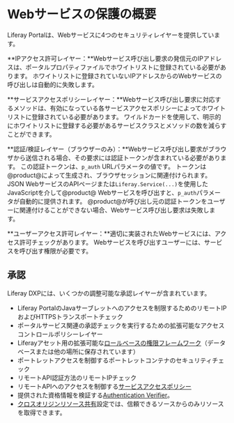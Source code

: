 # Webサービスの保護の概要

Liferay Portalは、Webサービスに4つのセキュリティレイヤーを提供しています。

**IPアクセス許可レイヤー：**Webサービス呼び出し要求の発信元のIPアドレスは、ポータルプロパティファイルでホワイトリストに登録されている必要があります。 ホワイトリストに登録されていないIPアドレスからのWebサービスの呼び出しは自動的に失敗します。

**サービスアクセスポリシーレイヤー：**Webサービス呼び出し要求に対応するメソッドは、有効になっている各サービスアクセスポリシーによってホワイトリストに登録されている必要があります。 ワイルドカードを使用して、明示的にホワイトリストに登録する必要があるサービスクラスとメソッドの数を減らすことができます。

**認証/検証レイヤー（ブラウザーのみ）：**Webサービス呼び出し要求がブラウザから送信される場合、その要求には認証トークンが含まれている必要があります。 この認証トークンは、`p_auth` URLパラメータの値です。 トークンは@product@によって生成され、ブラウザセッションに関連付けられます。 JSON WebサービスのAPIページまたは`Liferay.Service(...)`を使用したJavaScriptを介して@product@ Webサービスを呼び出すと、`p_auth`パラメータが自動的に提供されます。 @product@が呼び出し元の認証トークンをユーザーに関連付けることができない場合、Webサービス呼び出し要求は失敗します。

**ユーザーアクセス許可レイヤー：**適切に実装されたWebサービスには、アクセス許可チェックがあります。 Webサービスを呼び出すユーザーには、サービスを呼び出す権限が必要です。

<!-- I would prefer to not include this image until we get design to do a pass on it because I find the visual to be more distracting than helpful in its current iteration. ![Figure 1: To get to a service, a request must pass through the door lock of user permissions, the padlock of the verification layer, the brick wall of service access policies, and finally the safe of predefined IP permissions.](./images/service-access-policies-security-layers.png)  -->

## 承認

Liferay DXPには、いくつかの調整可能な承認レイヤーが含まれています。

  - Liferay PortalのJavaサーブレットへのアクセスを制限するためのリモートIPおよびHTTPSトランスポートチェック
  - ポータルサービス関連の承認チェックを実行するための拡張可能なアクセスコントロールポリシーレイヤー
  - Liferayアセット用の拡張可能な[ロールベースの権限フレームワーク](../../../users-and-permissions/roles-and-permissions/README.md)（データベースまたは他の場所に保存されています）
  - ポートレットアクセスを制御するポートレットコンテナのセキュリティチェック
  - リモートAPI認証方法のリモートIPチェック
  - リモートAPIへのアクセスを制御する[サービスアクセスポリシー](./setting-service-access-policies.md)
  - 提供された資格情報を検証する[Authentication Verifier](./using-authentication-verifiers.md)。
  - [クロスオリジンリソース共有](./setting-up-cors.md)設定では、信頼できるソースからのみリソースを取得できます。
